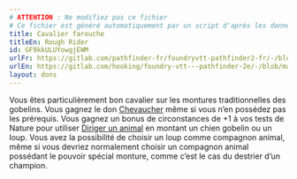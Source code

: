 ```yaml
---
# ATTENTION : Ne modifiez pas ce fichier
# Ce fichier est généré automatiquement par un script d'après les données du module Foundry VTT officiel et de sa traduction
title: Cavalier farouche
titleEn: Rough Rider
id: GF9kkULUYowgjEWM
urlFr: https://gitlab.com/pathfinder-fr/foundryvtt-pathfinder2-fr/-/blob/master/data/feats/GF9kkULUYowgjEWM.htm
urlEn: https://gitlab.com/hooking/foundry-vtt---pathfinder-2e/-/blob/master/packs/data/feats.db/rough-rider.json
layout: dons
---
```

Vous êtes particulièrement bon cavalier sur les montures traditionnelles des gobelins. Vous gagnez le don [Chevaucher](chevaucher.html) même si vous n’en possédez pas les prérequis. Vous gagnez un bonus de circonstances de +1 à vos tests de Nature pour utiliser [Diriger un animal](../actions/diriger-un-animal.html) en montant un chien gobelin ou un loup. Vous avez la possibilité de choisir un loup comme compagnon animal, même si vous devriez normalement choisir un compagnon animal possédant le pouvoir spécial monture, comme c’est le cas du destrier d’un champion.
